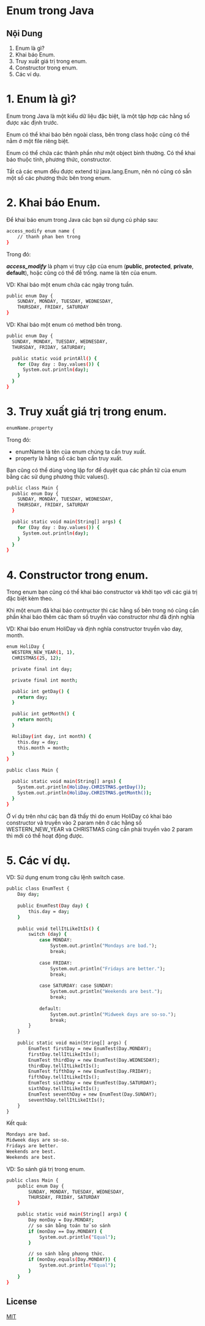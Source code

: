 # Enum trong Java


## Nội Dung

1. Enum là gì?
2. Khai báo Enum.
3. Truy xuất giá trị trong enum.
4. Constructor trong enum.
5. Các ví dụ.


# 1. Enum là gì?


Enum trong Java là một kiểu dữ liệu đặc biệt, là một tập hợp các hằng số được xác định trước.

Enum có thể khai báo bên ngoài class, bên trong class hoặc cũng có thể nằm ở một file riêng biệt.

Enum có thể chứa các thành phần như một object bình thường. Có thể khai báo thuộc tính, phương thức, constructor.

Tất cả các enum đều được extend từ java.lang.Enum, nên nó cũng có sẵn một số các phương thức bên trong enum.


# 2. Khai báo Enum.

Để khai báo enum trong Java các bạn sử dụng cú pháp sau:

```bash
access_modify enum name {
	// thanh phan ben trong
}
```

Trong đó:

***access_modify*** là phạm vi truy cập của enum (**public**, **protected**, **private**, **default**), hoặc cũng có thể để trống.
name là tên của enum.

VD: Khai báo một enum chứa các ngày trong tuần.

```bash
public enum Day {
    SUNDAY, MONDAY, TUESDAY, WEDNESDAY,
    THURSDAY, FRIDAY, SATURDAY 
}
```

VD: Khai báo một enum có method bên trong.

```bash
public enum Day {
  SUNDAY, MONDAY, TUESDAY, WEDNESDAY,
  THURSDAY, FRIDAY, SATURDAY;

  public static void printAll() {
    for (Day day : Day.values()) {
      System.out.println(day);
    }
  }
}
```

# 3. Truy xuất giá trị trong enum.

```bash
enumName.property
```
Trong đó:
- enumName là tên của enum chúng ta cần truy xuất.
- property là hằng số các bạn cần truy xuất.

Bạn cũng có thể dùng vòng lặp for để duyệt qua các phần tử của enum bằng các sử dụng phương thức values().

```bash
public class Main {
  public enum Day {
    SUNDAY, MONDAY, TUESDAY, WEDNESDAY,
    THURSDAY, FRIDAY, SATURDAY
  }

  public static void main(String[] args) {
    for (Day day : Day.values()) {
      System.out.println(day);
    }
  }
}
```
# 4. Constructor trong enum.

Trong enum bạn cũng có thể khai báo constructor và khởi tạo với các giá trị đặc biệt kèm theo.

Khi một enum đã khai báo contructor thì các hằng số bên trong nó cũng cần phần khai báo thêm các tham số truyền vào constructor như đã định nghĩa

VD: Khai báo enum HoliDay và định nghĩa constructor truyền vào day, month.

```bash
enum HoliDay {
  WESTERN_NEW_YEAR(1, 1),
  CHRISTMAS(25, 12);

  private final int day;

  private final int month;

  public int getDay() {
    return day;
  }

  public int getMonth() {
    return month;
  }

  HoliDay(int day, int month) {
    this.day = day;
    this.month = month;
  }
}

public class Main {

  public static void main(String[] args) {
    System.out.println(HoliDay.CHRISTMAS.getDay());
    System.out.println(HoliDay.CHRISTMAS.getMonth());
  }
}
```
Ở ví dụ trên như các bạn đã thấy thì do enum HoliDay có khai báo constructor và truyền vào 2 param nên ở các hằng số WESTERN_NEW_YEAR và CHRISTMAS cũng cần phải truyền vào 2 param thì mới có thể hoạt động được.

# 5. Các ví dụ.
VD: Sử dụng enum trong câu lệnh switch case.

```bash
public class EnumTest {
    Day day;
    
    public EnumTest(Day day) {
        this.day = day;
    }
    
    public void tellItLikeItIs() {
        switch (day) {
            case MONDAY:
                System.out.println("Mondays are bad.");
                break;
                    
            case FRIDAY:
                System.out.println("Fridays are better.");
                break;
                         
            case SATURDAY: case SUNDAY:
                System.out.println("Weekends are best.");
                break;
                        
            default:
                System.out.println("Midweek days are so-so.");
                break;
        }
    }
    
    public static void main(String[] args) {
        EnumTest firstDay = new EnumTest(Day.MONDAY);
        firstDay.tellItLikeItIs();
        EnumTest thirdDay = new EnumTest(Day.WEDNESDAY);
        thirdDay.tellItLikeItIs();
        EnumTest fifthDay = new EnumTest(Day.FRIDAY);
        fifthDay.tellItLikeItIs();
        EnumTest sixthDay = new EnumTest(Day.SATURDAY);
        sixthDay.tellItLikeItIs();
        EnumTest seventhDay = new EnumTest(Day.SUNDAY);
        seventhDay.tellItLikeItIs();
    }
}
```
Kết quả:

```bash
Mondays are bad.
Midweek days are so-so.
Fridays are better.
Weekends are best.
Weekends are best.
```
VD: So sánh giá trị trong enum.

```bash
public class Main {
    public enum Day {
        SUNDAY, MONDAY, TUESDAY, WEDNESDAY,
        THURSDAY, FRIDAY, SATURDAY
    }

    public static void main(String[] args) {
        Day monDay = Day.MONDAY;
        // so sán bằng toán tử so sánh
        if (monDay == Day.MONDAY) {
            System.out.println("Equal");
        }

        // so sánh bằng phương thức.
        if (monDay.equals(Day.MONDAY)) {
            System.out.println("Equal");
        }
    }
}
```
## License
[MIT](https://choosealicense.com/licenses/mit/)